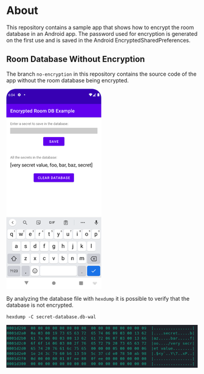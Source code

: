 # About
This repository contains a sample app that shows how to encrypt the room database in an Android app.
The password used for encryption is generated on the first use
and is saved in the Android EncryptedSharedPreferences.

## Room Database Without Encryption
The branch `no-encryption` in this repository contains the source code of the app
without the room database being encrypted.

<img src="screenshots/screenshot_app.png" width="250"/>

By analyzing the database file with `hexdump` it is possible to verify that the database is not encrypted.
```shell
hexdump -C secret-database.db-wal
```

![](screenshots/screenshot_hex_not_encrypted.png)
